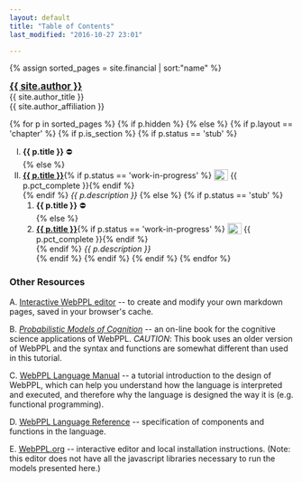 ```yaml
---
layout: default
title: "Table of Contents"
last_modified: "2016-10-27 23:01"

---
```

<style type="text/css">
ol li {
text-align:left;
list-style-type: upper-roman;
}
ol li ol li {
text-align:left;
list-style-type: decimal;
}
</style>

{% assign sorted_pages = site.financial | sort:"name" %}

<div class = "author-block">
<a href="{{ site.author_url }}" target="_blank" style="font-weight: bold;font-size:120%;">{{ site.author }}</a><br>
{{ site.author_title }}<br>
{{ site.author_affiliation }}<br>
</div>

{% for p in sorted_pages %}
    {% if p.hidden %}
    {% else %}
        {% if p.layout == 'chapter' %}
            {% if p.is_section %}
                {% if p.status == 'stub' %}
1. **{{ p.title }}** ⛔️<br>{% else %}
1. **<a class="chapter-link" href="{{ site.baseurl }}{{ p.url }}" >{{ p.title }}</a>**{% if p.status == 'work-in-progress' %}&nbsp;<img src = "{{ site.baseurl }}/assets/img/under_construction_icon2b.png" style = "height:20px;width:25px;vertical-align:-4px;"/>&nbsp;<span class ="annotate">{{ p.pct_complete }}</span>{% endif %}<br>{% endif %}
        <em>{{ p.description }}</em>
            {% else %}
                {% if p.status == 'stub' %}
    1. **{{ p.title }}** ⛔️<br>{% else %}
    1. **<a class="chapter-link" href="{{ site.baseurl }}{{ p.url }}" >{{ p.title }}</a>**{% if p.status == 'work-in-progress' %}&nbsp;<img src = "{{ site.baseurl }}/assets/img/under_construction_icon2b.png" style = "height:20px;width:25px;vertical-align:-4px;"/>&nbsp;<span class ="annotate">{{ p.pct_complete }}</span>{% endif %}<br>{% endif %}
            <em>{{ p.description }}</em>        
            {% endif %}
        {% endif %}
    {% endif %}
{% endfor %}

### Other Resources

A. <a href="{{ site.baseurl }}/editor.html" target="_blank">Interactive WebPPL editor</a> -- to create and modify your own markdown pages, saved in your browser's cache.

B. <a href="https://probmods.org/v2/" target="_blank"><em>Probabilistic Models of Cognition</em></a> -- an on-line book for the cognitive science applications of WebPPL. *CAUTION*: This book uses an older version of WebPPL and the syntax and functions are somewhat different than used in this tutorial.

C.  <a href="http://dippl.org/chapters/02-webppl.html" target="_blank">WebPPL Language Manual</a> -- a tutorial introduction to the design of WebPPL, which can help you understand how the language is interpreted and executed, and therefore why the language is designed the way it is (e.g. functional programming).

D.  <a href="http://docs.webppl.org/en/master/" target="_blank">WebPPL Language Reference</a> -- specification of components and functions in the language.

E.  <a href="http://webppl.org" target="_blank">WebPPL.org</a> -- interactive editor and local installation instructions. (Note: this editor does not have all the javascript libraries necessary to run the models presented here.)
